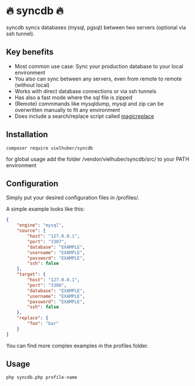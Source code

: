 # 🔥 syncdb 🔥

syncdb syncs databases (mysql, pgsql) between two servers (optional via ssh tunnel).

## Key benefits

* Most common use case: Sync your production database to your local environment
* You also can sync between any servers, even from remote to remote (without local)
* Works with direct database connections or via ssh tunnels
* Has also a fast mode where the sql file is zipped
* (Remote) commmands like mysqldump, mysql and zip can be overwritten manually to fit any environment
* Does include a search/replace script called [magicreplace](https://github.com/vielhuber/magicreplace)

## Installation

```
composer require vielhuber/syncdb
```
for global usage add the folder /vendor/vielhuber/syncdb/src/ to your PATH environment

## Configuration

Simply put your desired configuration files in /profiles/.

A simple example looks like this:

```json
{
	"engine": "mysql",
	"source": {
		"host": "127.0.0.1",
		"port": "3307",
		"database": "EXAMPLE",
		"username": "EXAMPLE",
		"password": "EXAMPLE",
		"ssh": false
	},
	"target": {
		"host": "127.0.0.1",
		"port": "3306",
		"database": "EXAMPLE",
		"username": "EXAMPLE",
		"password": "EXAMPLE",
		"ssh": false
	},
	"replace": {
		"foo": "bar"
	}
}
```

You can find more complex examples in the profiles folder.

## Usage

```
php syncdb.php profile-name
```